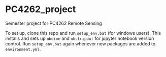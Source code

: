 # PC4262_project
Semester project for PC4262 Remote Sensing

To set up, clone this repo and run `setup_env.bat` (for windows users).
This installs and sets up `nbdime` and `nbstripout` for jupyter notebook version control.
Run `setup_env.bat` again whenever new packages are added to `environment.yml`.